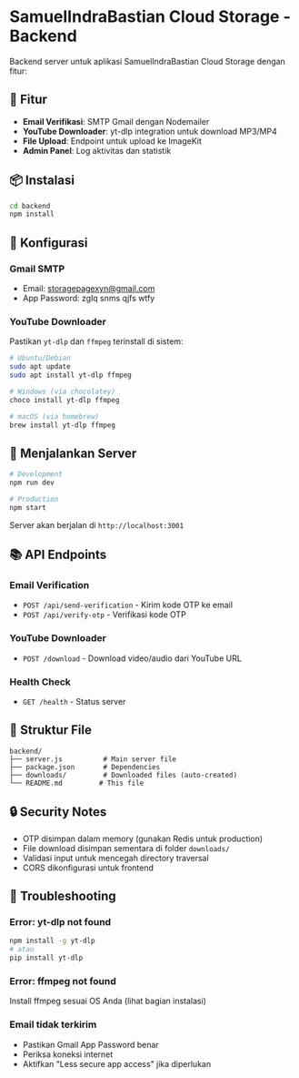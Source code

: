 
# SamuelIndraBastian Cloud Storage - Backend

Backend server untuk aplikasi SamuelIndraBastian Cloud Storage dengan fitur:

## 🚀 Fitur

- **Email Verifikasi**: SMTP Gmail dengan Nodemailer
- **YouTube Downloader**: yt-dlp integration untuk download MP3/MP4
- **File Upload**: Endpoint untuk upload ke ImageKit
- **Admin Panel**: Log aktivitas dan statistik

## 📦 Instalasi

```bash
cd backend
npm install
```

## 🔧 Konfigurasi

### Gmail SMTP
- Email: storagepagexyn@gmail.com
- App Password: zglq snms qjfs wtfy

### YouTube Downloader
Pastikan `yt-dlp` dan `ffmpeg` terinstall di sistem:

```bash
# Ubuntu/Debian
sudo apt update
sudo apt install yt-dlp ffmpeg

# Windows (via chocolatey)
choco install yt-dlp ffmpeg

# macOS (via homebrew)
brew install yt-dlp ffmpeg
```

## 🚦 Menjalankan Server

```bash
# Development
npm run dev

# Production
npm start
```

Server akan berjalan di `http://localhost:3001`

## 📚 API Endpoints

### Email Verification
- `POST /api/send-verification` - Kirim kode OTP ke email
- `POST /api/verify-otp` - Verifikasi kode OTP

### YouTube Downloader
- `POST /download` - Download video/audio dari YouTube URL

### Health Check
- `GET /health` - Status server

## 📁 Struktur File

```
backend/
├── server.js          # Main server file
├── package.json       # Dependencies
├── downloads/         # Downloaded files (auto-created)
└── README.md         # This file
```

## 🔒 Security Notes

- OTP disimpan dalam memory (gunakan Redis untuk production)
- File download disimpan sementara di folder `downloads/`
- Validasi input untuk mencegah directory traversal
- CORS dikonfigurasi untuk frontend

## 🐛 Troubleshooting

### Error: yt-dlp not found
```bash
npm install -g yt-dlp
# atau
pip install yt-dlp
```

### Error: ffmpeg not found
Install ffmpeg sesuai OS Anda (lihat bagian instalasi)

### Email tidak terkirim
- Pastikan Gmail App Password benar
- Periksa koneksi internet
- Aktifkan "Less secure app access" jika diperlukan
```
